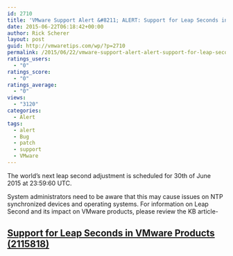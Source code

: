 ```yaml
---
id: 2710
title: 'VMware Support Alert &#8211; ALERT: Support for Leap Seconds in VMware Products'
date: 2015-06-22T06:18:42+00:00
author: Rick Scherer
layout: post
guid: http://vmwaretips.com/wp/?p=2710
permalink: /2015/06/22/vmware-support-alert-alert-support-for-leap-seconds-in-vmware-products/
ratings_users:
  - "0"
ratings_score:
  - "0"
ratings_average:
  - "0"
views:
  - "3120"
categories:
  - Alert
tags:
  - alert
  - Bug
  - patch
  - support
  - VMware
---
```

The world’s next leap second adjustment is scheduled for 30th of June 2015 at 23:59:60 UTC.

System administrators need to be aware that this may cause issues on NTP synchronized devices and operating systems. For information on Leap Second and its impact on VMware products, please review the KB article-

## <a href="http://vmw.re/1RvjQhp" target="_blank">Support for Leap Seconds in VMware Products (2115818)</a>

&nbsp;